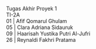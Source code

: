 Tugas Akhir Proyek 1<br>
TI-2A<br>
01 | Afif Qomarul Ghulam<br>
05 | Clara Adriana Sidauruk<br>
09 | Haarisah Yustika Putri Al-Jufri<br>
26 | Reynaldi Fakhri Pratama<br>
